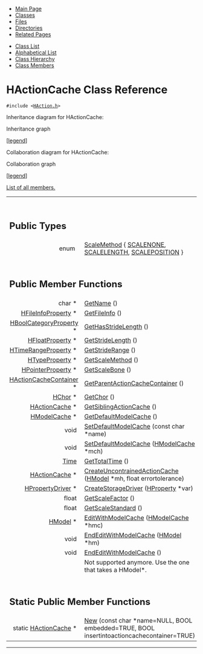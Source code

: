 <div class="tabs">

- [Main Page](index.md)
- <span id="current">[Classes](annotated.md)</span>
- [Files](files.md)
- [Directories](dirs.md)
- [Related Pages](pages.md)

</div>

<div class="tabs">

- [Class List](annotated.md)
- [Alphabetical List](classes.md)
- [Class Hierarchy](hierarchy.md)
- [Class Members](functions.md)

</div>

# HActionCache Class Reference

`#include <`<a href="HAction_8h-source.md" class="el"><code>HAction.h</code></a>`>`

Inheritance diagram for HActionCache:

<span class="image placeholder" original-image-src="classHActionCache__inherit__graph.gif" original-image-title="" border="0" usemap="#HActionCache__inherit__map">Inheritance graph</span>

\[[legend](graph_legend.md)\]

Collaboration diagram for HActionCache:

<span class="image placeholder" original-image-src="classHActionCache__coll__graph.gif" original-image-title="" border="0" usemap="#HActionCache__coll__map">Collaboration graph</span>

\[[legend](graph_legend.md)\]

[List of all members.](classHActionCache-members.md)

<table data-border="0" data-cellpadding="0" data-cellspacing="0">
<colgroup>
<col style="width: 50%" />
<col style="width: 50%" />
</colgroup>
<tbody>
<tr>
<td></td>
<td></td>
</tr>
<tr>
<td colspan="2"><br />
&#10;<h2 id="public-types">Public Types</h2></td>
</tr>
<tr>
<td class="memItemLeft" style="text-align: right;" data-nowrap="" data-valign="top">enum  </td>
<td class="memItemRight" data-valign="bottom"><a href="classHActionCache.md#26c68939b4bcb5192a7cead4484029b0" class="el">ScaleMethod</a> { <a href="classHActionCache.md#26c68939b4bcb5192a7cead4484029b00bb88312cb5b3585e18c8c0975397150" class="el">SCALENONE</a>, <a href="classHActionCache.md#26c68939b4bcb5192a7cead4484029b0445fa2c0825d3b3835024255ad134bd0" class="el">SCALELENGTH</a>, <a href="classHActionCache.md#26c68939b4bcb5192a7cead4484029b02895282d44c7635e50e76d448394cd57" class="el">SCALEPOSITION</a> }</td>
</tr>
<tr>
<td colspan="2"><br />
&#10;<h2 id="public-member-functions">Public Member Functions</h2></td>
</tr>
<tr>
<td class="memItemLeft" style="text-align: right;" data-nowrap="" data-valign="top">char * </td>
<td class="memItemRight" data-valign="bottom"><a href="classHActionCache.md#d85b49d73e45d0431b18e5a61c7e6f3f" class="el">GetName</a> ()</td>
</tr>
<tr>
<td class="memItemLeft" style="text-align: right;" data-nowrap="" data-valign="top"><a href="classHFileInfoProperty.md" class="el">HFileInfoProperty</a> * </td>
<td class="memItemRight" data-valign="bottom"><a href="classHActionCache.md#5158778c75932b3f5cce79855150386f" class="el">GetFileInfo</a> ()</td>
</tr>
<tr>
<td class="memItemLeft" style="text-align: right;" data-nowrap="" data-valign="top"><a href="classHBoolCategoryProperty.md" class="el">HBoolCategoryProperty</a> * </td>
<td class="memItemRight" data-valign="bottom"><a href="classHActionCache.md#b6c81fb61e23cb4650052659713bea04" class="el">GetHasStrideLength</a> ()</td>
</tr>
<tr>
<td class="memItemLeft" style="text-align: right;" data-nowrap="" data-valign="top"><a href="classHFloatProperty.md" class="el">HFloatProperty</a> * </td>
<td class="memItemRight" data-valign="bottom"><a href="classHActionCache.md#c52b64d3eceaf6d9641ebcb58a4b06b6" class="el">GetStrideLength</a> ()</td>
</tr>
<tr>
<td class="memItemLeft" style="text-align: right;" data-nowrap="" data-valign="top"><a href="classHTimeRangeProperty.md" class="el">HTimeRangeProperty</a> * </td>
<td class="memItemRight" data-valign="bottom"><a href="classHActionCache.md#d6ea90fdca794afe2cb0fe432ab09b67" class="el">GetStrideRange</a> ()</td>
</tr>
<tr>
<td class="memItemLeft" style="text-align: right;" data-nowrap="" data-valign="top"><a href="classHTypeProperty.md" class="el">HTypeProperty</a> * </td>
<td class="memItemRight" data-valign="bottom"><a href="classHActionCache.md#69edb8f6830dbde8b77e14dcd149526c" class="el">GetScaleMethod</a> ()</td>
</tr>
<tr>
<td class="memItemLeft" style="text-align: right;" data-nowrap="" data-valign="top"><a href="classHPointerProperty.md" class="el">HPointerProperty</a> * </td>
<td class="memItemRight" data-valign="bottom"><a href="classHActionCache.md#642160d517c7e2606c4a6d574cfd8cd4" class="el">GetScaleBone</a> ()</td>
</tr>
<tr>
<td class="memItemLeft" style="text-align: right;" data-nowrap="" data-valign="top"><a href="classHActionCacheContainer.md" class="el">HActionCacheContainer</a> * </td>
<td class="memItemRight" data-valign="bottom"><a href="classHActionCache.md#fcb437983a59d60cb01a9f3d36829889" class="el">GetParentActionCacheContainer</a> ()</td>
</tr>
<tr>
<td class="memItemLeft" style="text-align: right;" data-nowrap="" data-valign="top"><a href="classHChor.md" class="el">HChor</a> * </td>
<td class="memItemRight" data-valign="bottom"><a href="classHActionCache.md#3712f9fe6343f54d507bf46f0976750f" class="el">GetChor</a> ()</td>
</tr>
<tr>
<td class="memItemLeft" style="text-align: right;" data-nowrap="" data-valign="top"><a href="classHActionCache.md" class="el">HActionCache</a> * </td>
<td class="memItemRight" data-valign="bottom"><a href="classHActionCache.md#23749ad4fa7cd16f75693a608facc8ae" class="el">GetSiblingActionCache</a> ()</td>
</tr>
<tr>
<td class="memItemLeft" style="text-align: right;" data-nowrap="" data-valign="top"><a href="classHModelCache.md" class="el">HModelCache</a> * </td>
<td class="memItemRight" data-valign="bottom"><a href="classHActionCache.md#db00f92491d5a9c0975fe5732b7dbe4a" class="el">GetDefaultModelCache</a> ()</td>
</tr>
<tr>
<td class="memItemLeft" style="text-align: right;" data-nowrap="" data-valign="top">void </td>
<td class="memItemRight" data-valign="bottom"><a href="classHActionCache.md#0f3e2c389e2178899850a6a7a9bb49d3" class="el">SetDefaultModelCache</a> (const char *name)</td>
</tr>
<tr>
<td class="memItemLeft" style="text-align: right;" data-nowrap="" data-valign="top">void </td>
<td class="memItemRight" data-valign="bottom"><a href="classHActionCache.md#775173a04992d49439252439d53739da" class="el">SetDefaultModelCache</a> (<a href="classHModelCache.md" class="el">HModelCache</a> *mch)</td>
</tr>
<tr>
<td class="memItemLeft" style="text-align: right;" data-nowrap="" data-valign="top"><a href="classTime.md" class="el">Time</a> </td>
<td class="memItemRight" data-valign="bottom"><a href="classHActionCache.md#b7f7b6889ba31020bffa815b0785054c" class="el">GetTotalTime</a> ()</td>
</tr>
<tr>
<td class="memItemLeft" style="text-align: right;" data-nowrap="" data-valign="top"><a href="classHActionCache.md" class="el">HActionCache</a> * </td>
<td class="memItemRight" data-valign="bottom"><a href="classHActionCache.md#3541630d1665172735efcb45fe018716" class="el">CreateUncontrainedActionCache</a> (<a href="classHModel.md" class="el">HModel</a> *mh, float errortolerance)</td>
</tr>
<tr>
<td class="memItemLeft" style="text-align: right;" data-nowrap="" data-valign="top"><a href="classHPropertyDriver.md" class="el">HPropertyDriver</a> * </td>
<td class="memItemRight" data-valign="bottom"><a href="classHActionCache.md#945ae88ca05b013a3320f2ab50c5b102" class="el">CreateStorageDriver</a> (<a href="classHProperty.md" class="el">HProperty</a> *var)</td>
</tr>
<tr>
<td class="memItemLeft" style="text-align: right;" data-nowrap="" data-valign="top">float </td>
<td class="memItemRight" data-valign="bottom"><a href="classHActionCache.md#1dfe172de3b109aa187c946e0b15b908" class="el">GetScaleFactor</a> ()</td>
</tr>
<tr>
<td class="memItemLeft" style="text-align: right;" data-nowrap="" data-valign="top">float </td>
<td class="memItemRight" data-valign="bottom"><a href="classHActionCache.md#984b361b73c1052564754467d7150e66" class="el">GetScaleStandard</a> ()</td>
</tr>
<tr>
<td class="memItemLeft" style="text-align: right;" data-nowrap="" data-valign="top"><a href="classHModel.md" class="el">HModel</a> * </td>
<td class="memItemRight" data-valign="bottom"><a href="classHActionCache.md#43edf488b018927250463f3e49e385df" class="el">EditWithModelCache</a> (<a href="classHModelCache.md" class="el">HModelCache</a> *hmc)</td>
</tr>
<tr>
<td class="memItemLeft" style="text-align: right;" data-nowrap="" data-valign="top">void </td>
<td class="memItemRight" data-valign="bottom"><a href="classHActionCache.md#1dbaf3947a123009cbca7fedec85e400" class="el">EndEditWithModelCache</a> (<a href="classHModel.md" class="el">HModel</a> *hm)</td>
</tr>
<tr>
<td class="memItemLeft" style="text-align: right;" data-nowrap="" data-valign="top">void </td>
<td class="memItemRight" data-valign="bottom"><a href="classHActionCache.md#b7896e62ee96a21518068aee6c01d79f" class="el">EndEditWithModelCache</a> ()</td>
</tr>
<tr>
<td class="mdescLeft"> </td>
<td class="mdescRight">Not supported anymore. Use the one that takes a HModel*. <a href="#b7896e62ee96a21518068aee6c01d79f"></a><br />
</td>
</tr>
<tr>
<td colspan="2"><br />
&#10;<h2 id="static-public-member-functions">Static Public Member Functions</h2></td>
</tr>
<tr>
<td class="memItemLeft" style="text-align: right;" data-nowrap="" data-valign="top">static <a href="classHActionCache.md" class="el">HActionCache</a> * </td>
<td class="memItemRight" data-valign="bottom"><a href="classHActionCache.md#09f5bb519160b476fad073fd650d50ad" class="el">New</a> (const char *name=NULL, BOOL embedded=TRUE, BOOL insertintoactioncachecontainer=TRUE)</td>
</tr>
</tbody>
</table>

------------------------------------------------------------------------

<span id="_details"></span>

